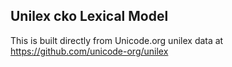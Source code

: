 Unilex cko Lexical Model
----------------------

This is built directly from Unicode.org unilex data at
https://github.com/unicode-org/unilex
